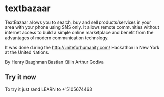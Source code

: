 # textbazaar

TextBazaar allows you to search, buy and sell products/services in your area with your phone using SMS only. It allows remote communities without internet access to build a simple online marketplace and benefit from the advantages of modern communication technology.

It was done during the http://uniteforhumanity.com/ Hackathon in New York at the United Nations.

By
Henry Baughman
Bastian Kälin
Arthur Godiva

## Try it now

To try it just send LEARN to +15105674463 

